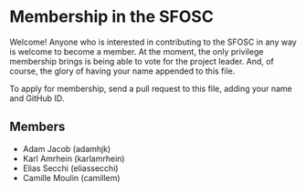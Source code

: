 # Membership in the SFOSC

Welcome! Anyone who is interested in contributing to the SFOSC in any way is welcome
to become a member. At the moment, the only privilege membership brings is being able
to vote for the project leader. And, of course, the glory of having your name appended
to this file.

To apply for membership, send a pull request to this file, adding your name and
GitHub ID. 

## Members

* Adam Jacob (adamhjk)
* Karl Amrhein (karlamrhein)
* Elias Secchi (eliassecchi)
* Camille Moulin (camillem)
